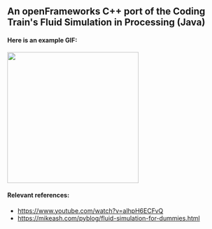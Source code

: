 ## An openFrameworks C++ port of the Coding Train's Fluid Simulation in Processing (Java)

#### Here is an example GIF:

<img src="./fluid.gif" width=300 />

#### Relevant references: 

- https://www.youtube.com/watch?v=alhpH6ECFvQ
- https://mikeash.com/pyblog/fluid-simulation-for-dummies.html


